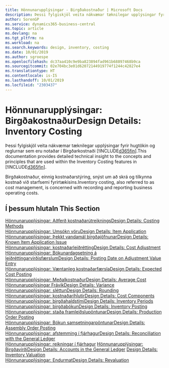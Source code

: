 ```yaml
---
title: Hönnunarupplýsingar - Birgðakostnaður | Microsoft Docs
description: Þessi fylgiskjöl veita nákvæmar tæknilegar upplýsingar fyrir hugtökin og reglurnar sem eru notaðar í Birgðarkostnaði  í Business Central.
author: SorenGP
ms.service: dynamics365-business-central
ms.topic: article
ms.devlang: na
ms.tgt_pltfrm: na
ms.workload: na
ms.search.keywords: design, inventory, costing
ms.date: 10/01/2019
ms.author: sgroespe
ms.openlocfilehash: dc37aa410c9e9ba823894fad961b68897468b9ca
ms.sourcegitcommit: 02e704bc3e01d62072144919774f1244c42827e4
ms.translationtype: HT
ms.contentlocale: is-IS
ms.lasthandoff: 10/01/2019
ms.locfileid: "2303437"
---
```

# <a name="design-details-inventory-costing"></a><span data-ttu-id="6eced-103">Hönnunarupplýsingar: Birgðakostnaður</span><span class="sxs-lookup"><span data-stu-id="6eced-103">Design Details: Inventory Costing</span></span>
<span data-ttu-id="6eced-104">Þessi fylgiskjöl veita nákvæmar tæknilegar upplýsingar fyrir hugtökin og reglurnar sem eru notaðar í Birgðarkostnaði [!INCLUDE[d365fin](includes/d365fin_md.md)].</span><span class="sxs-lookup"><span data-stu-id="6eced-104">This documentation provides detailed technical insight to the concepts and principles that are used within the Inventory Costing features in [!INCLUDE[d365fin](includes/d365fin_md.md)].</span></span>  

<span data-ttu-id="6eced-105">Birgðakostnaður, einnig kostnaðarstýring, snýst um að skrá og tilkynna kostnað við starfsemi fyrirtækisins.</span><span class="sxs-lookup"><span data-stu-id="6eced-105">Inventory costing, also referred to as cost management, is concerned with recording and reporting business operating costs.</span></span>  

## <a name="in-this-section"></a><span data-ttu-id="6eced-106">Í þessum hluta</span><span class="sxs-lookup"><span data-stu-id="6eced-106">In This Section</span></span>  
[<span data-ttu-id="6eced-107">Hönnunarupplýsingar: Aðferð kostnaðarútreiknings</span><span class="sxs-lookup"><span data-stu-id="6eced-107">Design Details: Costing Methods</span></span>](design-details-costing-methods.md)  
[<span data-ttu-id="6eced-108">Hönnunarupplýsingar: Umsókn vöru</span><span class="sxs-lookup"><span data-stu-id="6eced-108">Design Details: Item Application</span></span>](design-details-item-application.md)  
[<span data-ttu-id="6eced-109">Hönnunarupplýsingar: Þekkt vandamál birgðajöfnunar</span><span class="sxs-lookup"><span data-stu-id="6eced-109">Design Details: Known Item Application Issue</span></span>](design-details-inventory-zero-level-open-item-ledger-entries.md)  
[<span data-ttu-id="6eced-110">Hönnunarupplýsingar: kostnaðarleiðrétting</span><span class="sxs-lookup"><span data-stu-id="6eced-110">Design Details: Cost Adjustment</span></span>](design-details-cost-adjustment.md)  
[<span data-ttu-id="6eced-111">Hönnunarupplýsingar: Bókunardagsetning á leiðréttingarvirðisfærslum</span><span class="sxs-lookup"><span data-stu-id="6eced-111">Design Details: Posting Date on Adjustment Value Entry</span></span>](design-details-inventory-adjustment-value-entry-posting-date.md)  
[<span data-ttu-id="6eced-112">Hönnunarupplýsingar: Væntanleg kostnaðarfærsla</span><span class="sxs-lookup"><span data-stu-id="6eced-112">Design Details: Expected Cost Posting</span></span>](design-details-expected-cost-posting.md)  
[<span data-ttu-id="6eced-113">Hönnunarupplýsingar: Meðalkostnaður</span><span class="sxs-lookup"><span data-stu-id="6eced-113">Design Details: Average Cost</span></span>](design-details-average-cost.md)  
[<span data-ttu-id="6eced-114">Hönnunarupplýsingar Frávik</span><span class="sxs-lookup"><span data-stu-id="6eced-114">Design Details: Variance</span></span>](design-details-variance.md)  
[<span data-ttu-id="6eced-115">Hönnunarupplýsingar: sléttun</span><span class="sxs-lookup"><span data-stu-id="6eced-115">Design Details: Rounding</span></span>](design-details-rounding.md)  
[<span data-ttu-id="6eced-116">Hönnunarupplýsingar: kostnaðaríhlutir</span><span class="sxs-lookup"><span data-stu-id="6eced-116">Design Details: Cost Components</span></span>](design-details-cost-components.md)  
[<span data-ttu-id="6eced-117">Hönnunarupplýsingar: birgðahaldstími</span><span class="sxs-lookup"><span data-stu-id="6eced-117">Design Details: Inventory Periods</span></span>](design-details-inventory-periods.md)  
[<span data-ttu-id="6eced-118">Hönnunarupplýsingar: birgðabókun</span><span class="sxs-lookup"><span data-stu-id="6eced-118">Design Details: Inventory Posting</span></span>](design-details-inventory-posting.md)  
[<span data-ttu-id="6eced-119">Hönnunarupplýsingar: staða framleiðslupöntunar</span><span class="sxs-lookup"><span data-stu-id="6eced-119">Design Details: Production Order Posting</span></span>](design-details-production-order-posting.md)  
[<span data-ttu-id="6eced-120">Hönnunarupplýsingar: Bókun samsetningarpöntunar</span><span class="sxs-lookup"><span data-stu-id="6eced-120">Design Details: Assembly Order Posting</span></span>](design-details-assembly-order-posting.md)  
[<span data-ttu-id="6eced-121">Hönnunarupplýsingar: afstemming í fjárhagur</span><span class="sxs-lookup"><span data-stu-id="6eced-121">Design Details: Reconciliation with the General Ledger</span></span>](design-details-reconciliation-with-the-general-ledger.md)  
<span data-ttu-id="6eced-122">[Hönnunarupplýsingar: reikningar í fjárhagur](design-details-accounts-in-the-general-ledger.md)
[Hönnunarupplýsingar: Birgðavirði](design-details-inventory-valuation.md)</span><span class="sxs-lookup"><span data-stu-id="6eced-122">[Design Details: Accounts in the General Ledger](design-details-accounts-in-the-general-ledger.md)
[Design Details: Inventory Valuation](design-details-inventory-valuation.md)</span></span>  
[<span data-ttu-id="6eced-123">Hönnunarupplýsingar: Endurmat</span><span class="sxs-lookup"><span data-stu-id="6eced-123">Design Details: Revaluation</span></span>](design-details-revaluation.md)
